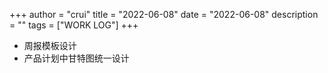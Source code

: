 +++
author = "crui"
title = "2022-06-08"
date = "2022-06-08"
description = ""
tags = ["WORK LOG"]
+++

- 周报模板设计
- 产品计划中甘特图统一设计